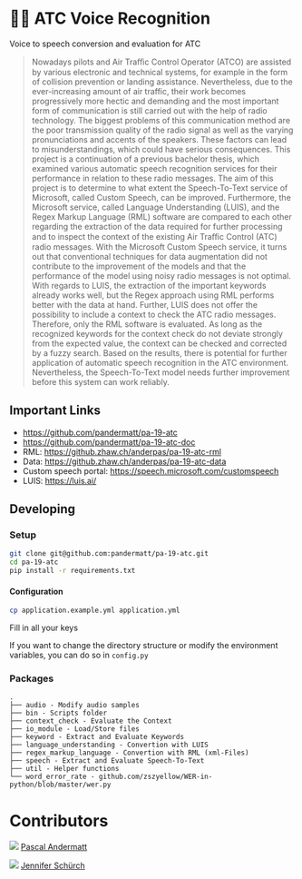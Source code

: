 # 🛫💭 ATC Voice Recognition

Voice to speech conversion and evaluation for ATC

> Nowadays pilots and Air Traﬃc Control Operator (ATCO) are assisted by various electronic and technical systems, for example in the form of collision prevention or landing assistance.
> Nevertheless, due to the ever-increasing amount of air traffic, their work becomes progressively more hectic and demanding and the most important form of communication is still carried out with the help of radio technology.
> The biggest problems of this communication method are the poor transmission quality of the radio signal as well as the varying pronunciations and accents of the speakers.
> These factors can lead to misunderstandings, which could have serious consequences.
> This project is a continuation of a previous bachelor thesis, which examined various automatic speech recognition services for their performance in relation to these radio messages.
> The aim of this project is to determine to what extent the Speech-To-Text service of Microsoft, called Custom Speech, can be improved.
> Furthermore, the Microsoft service, called Language Understanding (LUIS), and the Regex Markup Language (RML) software are compared to each other regarding the extraction of the data required for further processing and to inspect the context of the existing Air Traﬃc Control (ATC) radio messages.
> With the Microsoft Custom Speech service, it turns out that conventional techniques for data augmentation did not contribute to the improvement of the models and that the performance of the model using noisy radio messages is not optimal.
> With regards to LUIS, the extraction of the important keywords already works well, but the Regex approach using RML performs better with the data at hand.
> Further, LUIS does not offer the possibility to include a context to check the ATC radio messages. Therefore, only the RML software is evaluated.
> As long as the recognized keywords for the context check do not deviate strongly from the expected value, the context can be checked and corrected by a fuzzy search.
> Based on the results, there is potential for further application of automatic speech recognition in the ATC environment.
> Nevertheless, the Speech-To-Text model needs further improvement before this system can work reliably.


## Important Links

- <https://github.com/pandermatt/pa-19-atc>
- <https://github.com/pandermatt/pa-19-atc-doc>
- RML: <https://github.zhaw.ch/anderpas/pa-19-atc-rml>
- Data: <https://github.zhaw.ch/anderpas/pa-19-atc-data>
- Custom speech portal: <https://speech.microsoft.com/customspeech>
- LUIS: <https://luis.ai/>


## Developing
### Setup

```bash
git clone git@github.com:pandermatt/pa-19-atc.git
cd pa-19-atc
pip install -r requirements.txt
```

#### Configuration

```bash
cp application.example.yml application.yml
```

Fill in all your keys

If you want to change the directory structure or modify the environment variables, you can do so in `config.py`

### Packages
```
.
├── audio - Modify audio samples
├── bin - Scripts folder
├── context_check - Evaluate the Context
├── io_module - Load/Store files
├── keyword - Extract and Evaluate Keywords
├── language_understanding - Convertion with LUIS
├── regex_markup_language - Convertion with RML (xml-Files)
├── speech - Extract and Evaluate Speech-To-Text
├── util - Helper functions
└── word_error_rate - github.com/zszyellow/WER-in-python/blob/master/wer.py
```

# Contributors
![](https://avatars2.githubusercontent.com/u/20790833?s=20) [Pascal Andermatt](https://github.com/pandermatt)

![](https://avatars0.githubusercontent.com/u/43876424?s=20) [Jennifer Schürch](https://github.com/jschuerch)
